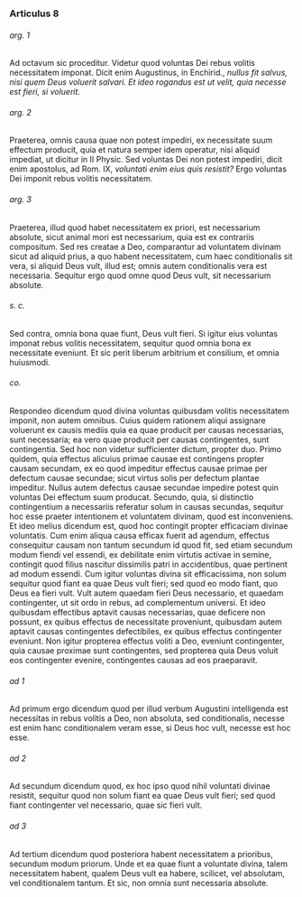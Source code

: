 ### Articulus 8

###### arg. 1
Ad octavum sic proceditur. Videtur quod voluntas Dei rebus volitis necessitatem imponat. Dicit enim Augustinus, in Enchirid., *nullus fit salvus, nisi quem Deus voluerit salvari. Et ideo rogandus est ut velit, quia necesse est fieri, si voluerit*.

###### arg. 2
Praeterea, omnis causa quae non potest impediri, ex necessitate suum effectum producit, quia et natura semper idem operatur, nisi aliquid impediat, ut dicitur in II Physic. Sed voluntas Dei non potest impediri, dicit enim apostolus, ad Rom. IX, *voluntati enim eius quis resistit?* Ergo voluntas Dei imponit rebus volitis necessitatem.

###### arg. 3
Praeterea, illud quod habet necessitatem ex priori, est necessarium absolute, sicut animal mori est necessarium, quia est ex contrariis compositum. Sed res creatae a Deo, comparantur ad voluntatem divinam sicut ad aliquid prius, a quo habent necessitatem, cum haec conditionalis sit vera, si aliquid Deus vult, illud est; omnis autem conditionalis vera est necessaria. Sequitur ergo quod omne quod Deus vult, sit necessarium absolute.

###### s. c.
Sed contra, omnia bona quae fiunt, Deus vult fieri. Si igitur eius voluntas imponat rebus volitis necessitatem, sequitur quod omnia bona ex necessitate eveniunt. Et sic perit liberum arbitrium et consilium, et omnia huiusmodi.

###### co.
Respondeo dicendum quod divina voluntas quibusdam volitis necessitatem imponit, non autem omnibus. Cuius quidem rationem aliqui assignare voluerunt ex causis mediis quia ea quae producit per causas necessarias, sunt necessaria; ea vero quae producit per causas contingentes, sunt contingentia. Sed hoc non videtur sufficienter dictum, propter duo. Primo quidem, quia effectus alicuius primae causae est contingens propter causam secundam, ex eo quod impeditur effectus causae primae per defectum causae secundae; sicut virtus solis per defectum plantae impeditur. Nullus autem defectus causae secundae impedire potest quin voluntas Dei effectum suum producat. Secundo, quia, si distinctio contingentium a necessariis referatur solum in causas secundas, sequitur hoc esse praeter intentionem et voluntatem divinam, quod est inconveniens. Et ideo melius dicendum est, quod hoc contingit propter efficaciam divinae voluntatis. Cum enim aliqua causa efficax fuerit ad agendum, effectus consequitur causam non tantum secundum id quod fit, sed etiam secundum modum fiendi vel essendi, ex debilitate enim virtutis activae in semine, contingit quod filius nascitur dissimilis patri in accidentibus, quae pertinent ad modum essendi. Cum igitur voluntas divina sit efficacissima, non solum sequitur quod fiant ea quae Deus vult fieri; sed quod eo modo fiant, quo Deus ea fieri vult. Vult autem quaedam fieri Deus necessario, et quaedam contingenter, ut sit ordo in rebus, ad complementum universi. Et ideo quibusdam effectibus aptavit causas necessarias, quae deficere non possunt, ex quibus effectus de necessitate proveniunt, quibusdam autem aptavit causas contingentes defectibiles, ex quibus effectus contingenter eveniunt. Non igitur propterea effectus voliti a Deo, eveniunt contingenter, quia causae proximae sunt contingentes, sed propterea quia Deus voluit eos contingenter evenire, contingentes causas ad eos praeparavit.

###### ad 1
Ad primum ergo dicendum quod per illud verbum Augustini intelligenda est necessitas in rebus volitis a Deo, non absoluta, sed conditionalis, necesse est enim hanc conditionalem veram esse, si Deus hoc vult, necesse est hoc esse.

###### ad 2
Ad secundum dicendum quod, ex hoc ipso quod nihil voluntati divinae resistit, sequitur quod non solum fiant ea quae Deus vult fieri; sed quod fiant contingenter vel necessario, quae sic fieri vult.

###### ad 3
Ad tertium dicendum quod posteriora habent necessitatem a prioribus, secundum modum priorum. Unde et ea quae fiunt a voluntate divina, talem necessitatem habent, qualem Deus vult ea habere, scilicet, vel absolutam, vel conditionalem tantum. Et sic, non omnia sunt necessaria absolute.

